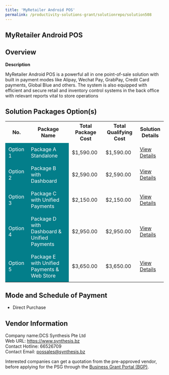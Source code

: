 ```yaml
---
title: 'MyRetailer Android POS'
permalink: /productivity-solutions-grant/solutionrepo/solution508
---
```


## MyRetailer Android POS

## Overview

**Description**

MyRetailer Android POS is a powerful all in one point-of-sale solution with built in payment modes like Alipay, Wechat Pay, GrabPay, Credit Card payments, Global Blue and others. The system is also equipped with efficient and secure retail and inventory control systems in the back office with relevant reports vital to store operations

## Solution Packages Option(s)

<table>
<tr>
<th><b>No.</b></th>
<th><b>Package Name</b></th>
<th><b>Total Package Cost</b></th>
<th><b>Total Qualifying Cost</b></th>
<th><b>Solution Details</b></th>
</tr>
<tr>
<td style='padding: 10px; background-color: #037E8A; color: #FFFFFF;'>Option 1</td>
<td style='padding: 10px; background-color: #037E8A; color: #FFFFFF;'>Package A Standalone</td>
<td style='padding: 10px;'>$1,590.00</td>
<td style='padding: 10px;'>$1,590.00</td>
<td style='padding: 10px;'><a href='/images/psg/DCS_Desensitised_Annex_3_Part_1.pdf' target='_blank'>View Details</a></td>
</tr>
<tr>
<td style='padding: 10px; background-color: #037E8A; color: #FFFFFF;'>Option 2</td>
<td style='padding: 10px; background-color: #037E8A; color: #FFFFFF;'>Package B with Dashboard</td>
<td style='padding: 10px;'>$2,590.00</td>
<td style='padding: 10px;'>$2,590.00</td>
<td style='padding: 10px;'><a href='/images/psg/DCS_Desensitised_Annex_3_Part_2.pdf' target='_blank'>View Details</a></td>
</tr>
<tr>
<td style='padding: 10px; background-color: #037E8A; color: #FFFFFF;'>Option 3</td>
<td style='padding: 10px; background-color: #037E8A; color: #FFFFFF;'>Package C with Unified Payments</td>
<td style='padding: 10px;'>$2,150.00</td>
<td style='padding: 10px;'>$2,150.00</td>
<td style='padding: 10px;'><a href='/images/psg/DCS_Desensitised_Annex_3_Part_3.pdf' target='_blank'>View Details</a></td>
</tr>
<tr>
<td style='padding: 10px; background-color: #037E8A; color: #FFFFFF;'>Option 4</td>
<td style='padding: 10px; background-color: #037E8A; color: #FFFFFF;'>Package D with Dashboard & Unified Payments</td>
<td style='padding: 10px;'>$2,950.00</td>
<td style='padding: 10px;'>$2,950.00</td>
<td style='padding: 10px;'><a href='/images/psg/DCS_Desensitised_Annex_3_Part_4.pdf' target='_blank'>View Details</a></td>
</tr>
<tr>
<td style='padding: 10px; background-color: #037E8A; color: #FFFFFF;'>Option 5</td>
<td style='padding: 10px; background-color: #037E8A; color: #FFFFFF;'>Package E with Unified Payments & Web Store</td>
<td style='padding: 10px;'>$3,650.00</td>
<td style='padding: 10px;'>$3,650.00</td>
<td style='padding: 10px;'><a href='/images/psg/DCS_Desensitised_Annex_3_Part_5.pdf' target='_blank'>View Details</a></td>
</tr>
</table>

## Mode and Schedule of Payment

 - Direct Purchase

## Vendor Information

 Company name:DCS Synthesis Pte Ltd<br>Web URL: https://www.synthesis.bz <br>Contact Hotline: 66526709 <br>Contact Email: possales@synthesis.bz

Interested companies can get a quotation from the pre-approved vendor, before applying for the PSG through the <a href='https://www.businessgrants.gov.sg/' target='_blank' rel='noopener'>Business Grant Portal (BGP)</a>.

<script src="/jquery/resize-tables.js"></script>
